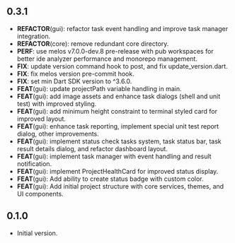 ## 0.3.1

 - **REFACTOR**(gui): refactor task event handling and improve task manager integration.
 - **REFACTOR**(core): remove redundant core directory.
 - **PERF**: use melos v7.0.0-dev.8 pre-release with pub workspaces for better ide analyzer performance and monorepo management.
 - **FIX**: update version command hook to post, and fix update_version.dart.
 - **FIX**: fix melos version pre-commit hook.
 - **FIX**: set min Dart SDK version to ^3.6.0.
 - **FEAT**(gui): update projectPath variable handling in main.
 - **FEAT**(gui): add image assets and enhance task dialogs (shell and unit test) with improved styling.
 - **FEAT**(gui): add minimum height constraint to terminal styled card for improved layout.
 - **FEAT**(gui): enhance task reporting, implement special unit test report dialog, other improvements.
 - **FEAT**(gui): implement status check tasks system, task status bar, task result details dialog, and refactor dashboard layout.
 - **FEAT**(gui): implement task manager with event handling and result notification.
 - **FEAT**(gui): implement ProjectHealthCard for improved status display.
 - **FEAT**(gui): Add ability to create status badge with custom color.
 - **FEAT**(gui): Add initial project structure with core services, themes, and UI components.

## 0.1.0

- Initial version.
